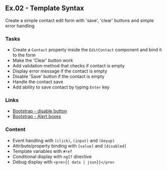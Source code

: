 ## Ex.02 - Template Syntax

Create a simple contact edit form with 'save', 'clear' buttons and simple error handling

### Tasks

* Create a `Contact` property inside the `EditContact` component and bind it to the form
* Make the 'Clear' button work
* Add validation method that checks if contact is empty
* Display error message if the contact is empty
* Disable 'Save' button if the contact is empty 
* Handle the contact save
* Add ability to save contact by typing `Enter` key

### Links

* [Bootstrap - disable button](https://v4-alpha.getbootstrap.com/components/buttons/#disabled-state)
* [Bootstrap - Alert boxes](https://v4-alpha.getbootstrap.com/components/alerts/#examples)

### Content

* Event handling with `(click)`, `(input)` and `(keyup)`
* Attribute/property binding with `[value]` and `[disabled]`
* Template variables with `#ref`
* Conditional display with `ngIf` directive
* Debug display with `<pre>{{ data | json}}</pre>`
